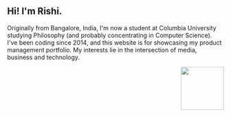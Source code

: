 ## Hi! I'm Rishi. 

Originally from Bangalore, India, I'm now a student at Columbia University studying Philosophy (and probably concentrating in Computer Science).
I've been coding since 2014, and this website is for showcasing my product management portfolio.
My interests lie in the intersection of media, business and technology. 

<img align="right" width="100" height="100" src="http://www.fillmurray.com/100/100">
